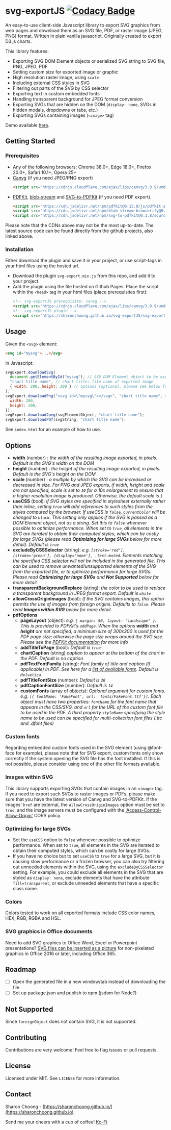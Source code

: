 # svg-exportJS [![Codacy Badge](https://api.codacy.com/project/badge/Grade/a2677830f9d2432d8061a8151e03fd23)](https://app.codacy.com/gh/sharonchoong/svg-exportJS?utm_source=github.com&utm_medium=referral&utm_content=sharonchoong/svg-exportJS&utm_campaign=Badge_Grade)

An easy-to-use client-side Javascript library to export SVG graphics from web pages and download them as an SVG file, PDF, or raster image (JPEG, PNG) format. Written in plain vanilla javascript. Originally created to export D3.js charts.

This library features:

- Exporting SVG DOM Element objects or serialized SVG string to SVG file, PNG, JPEG, PDF
- Setting custom size for exported image or graphic
- High resolution raster image, using `scale`
- Including external CSS styles in SVG
- Filtering out parts of the SVG by CSS selector
- Exporting text in custom embedded fonts
- Handling transparent background for JPEG format conversion
- Exporting SVGs that are hidden on the DOM (`display: none`, SVGs in hidden modals, dropdowns or tabs, etc.) 
- Exporting SVGs containing images (`<image>` tag)

Demo available [here](https://sharonchoong.github.io/svg-exportJS/index.html).

## Getting Started

### Prerequisites

- Any of the following browsers: Chrome 38.0+, Edge 18.0+, Firefox 20.0+, Safari 10.1+, Opera 25+
- [Canvg](https://github.com/canvg/canvg) (if you need JPEG/PNG export)
  ```html
  <script src="https://cdnjs.cloudflare.com/ajax/libs/canvg/3.0.9/umd.js" integrity="sha512-Wu9XXg78PiNE0DI4Z80lFKlEpLq7yGjquc0I35Nz+sYmSs4/oNHaSW8ACStXBoXciqwTLnSINqToeWP3iNDGmQ==" crossorigin="anonymous" referrerpolicy="no-referrer"></script>
  ```
- [PDFKit](https://github.com/foliojs/pdfkit), [blob-stream](https://github.com/devongovett/blob-stream) and [SVG-to-PDFKit](https://github.com/alafr/SVG-to-PDFKit) (if you need PDF export). 
  ```html
  <script src="https://cdn.jsdelivr.net/npm/pdfkit@0.13.0/js/pdfkit.standalone.js" integrity="sha256-41qk5dewLKulpzhP3H6G7mY+5q+vzxMaxolsOGmZD/8=" crossorigin="anonymous"></script>
  <script src="https://cdn.jsdelivr.net/npm/blob-stream-browserify@0.1.3/index.js" integrity="sha256-bFrIR3MiIsKhM2EDZdTJ3eY7iSluq1W7e6dNVwScEYw=" crossorigin="anonymous"></script>
  <script src="https://cdn.jsdelivr.net/npm/svg-to-pdfkit@0.1.8/source.js" integrity="sha256-NaOoypZxJFnz2e4IeMtA9+UMZ5Fh85ljICcUts98jqY=" crossorigin="anonymous"></script>
  ```
Please note that the CDNs above may not be the most up-to-date. The latest source code can be found directly from the github projects, also linked above.

### Installation

Either download the plugin and save it in your project, or use script-tags in your html files using the hosted url.

- Download the plugin `svg-export.min.js` from this repo, and add it to your project.
- Add the plugin using the file hosted on Github Pages. Place the script within the `<head>` tag in your html files (place prerequisites first):
  ```html
  <!-- svg-exportJS prerequisite: canvg -->
  <script src="https://cdnjs.cloudflare.com/ajax/libs/canvg/3.0.9/umd.js" integrity="sha512-Wu9XXg78PiNE0DI4Z80lFKlEpLq7yGjquc0I35Nz+sYmSs4/oNHaSW8ACStXBoXciqwTLnSINqToeWP3iNDGmQ==" crossorigin="anonymous" referrerpolicy="no-referrer"></script>
  <!-- svg-exportJS plugin -->
  <script src="https://sharonchoong.github.io/svg-exportJS/svg-export.min.js"></script>
  ```

## Usage

Given the `<svg>` element:

```html
<svg id="mysvg">...</svg>
```

In Javascript:

```javascript
svgExport.downloadSvg(
  document.getElementById("mysvg"), // SVG DOM Element object to be exported. Alternatively, a string of the serialized SVG can be passed
  "chart title name", // chart title: file name of exported image
  { width: 200, height: 200 } // options (optional, please see below for a list of option properties)
);
svgExport.downloadPng("<svg id=\"mysvg\"></svg>", "chart title name", {
  width: 200,
  height: 200,
});
svgExport.downloadJpeg(svgElementObject, "chart title name");
svgExport.downloadPdf(svgString, "chart title name");
```

See `index.html` for an example of how to use.

## Options

- **width** (number) : _the width of the resulting image exported, in pixels. Default is the SVG's width on the DOM_
- **height** (number) : _the height of the resulting image exported, in pixels. Default is the SVG's height on the DOM_
- **scale** (number) : _a multiple by which the SVG can be increased or decreased in size. For PNG and JPEG exports, if width, height and scale are not specified, scale is set to `10` for a 10x enlargement to ensure that a higher resolution image is produced. Otherwise, the default scale is `1`_
- **useCSS** (bool): _if SVG styles are specified in stylesheet externally rather than inline, setting `true` will add references to such styles from the styles computed by the browser. If useCSS is `false`, `currentColor` will be changed to `black`. This setting only applies if the SVG is passed as a DOM Element object, not as a string. Set this to `false` whenever possible to optimize performance. When set to `true`, all elements in the SVG are iterated to obtain their computed styles, which can be costly for large SVGs (please read **Optimizing for large SVGs** below for more detail). Default is `true`_
- **excludeByCSSSelector** (string): _e.g. `[stroke='red'], [stroke='green'], [display='none'], .text-muted`. Elements matching the specified [CSS selector](https://developer.mozilla.org/en-US/docs/Web/CSS/CSS_Selectors) will not be included in the generated file. This can be used to remove unwanted/unsupported elements of the SVG from the exported file, or to optimize performance for large SVGs. Please read **Optimizing for large SVGs** and **Not Supported** below for more detail._
- **transparentBackgroundReplace** (string): _the color to be used to replace a transparent background in JPEG format export. Default is `white`_
- **allowCrossOriginImages** (bool): _If the SVG contains images, this option permits the use of images from foreign origins. Defaults to `false`. Please read **Images within SVG** below for more detail._
- **pdfOptions**
  - **pageLayout** (object): _e.g. `{ margin: 50, layout: "landscape" }`. This is provided to PDFKit's `addPage`. When the options **width** and **height** are not specified, a minimum size of 300x300 is used for the PDF page size; otherwise the page size wraps around the SVG size. Please see the [PDFKit documentation](https://pdfkit.org/docs/getting_started.html#adding_pages) for more info_
  - **addTitleToPage** (bool): _Default is `true`_
  - **chartCaption** (string) _caption to appear at the bottom of the chart in the PDF. Default is no caption_
  - **pdfTextFontFamily** (string): _Font family of title and caption (if applicable) in PDF. See here for a [list of available fonts](http://pdfkit.org/docs/text.html#fonts). Default is `Helvetica`_
  - **pdfTitleFontSize** (number): _Default is `20`_
  - **pdfCaptionFontSize** (number): _Default is `14`_
  - **customFonts** (array of objects): _Optional argument for custom fonts. e.g. `[{ fontName: 'FakeFont', url: 'fonts/FakeFont.ttf'}]`. Each object must have two properties: `fontName` for the font name that appears in the CSS/SVG, and `url` for the URL of the custom font file to be used in the PDF. A third property `styleName` specifying the style name to be used can be specified for multi-collection font files (.ttc and .dfont files)_

### Custom fonts

Regarding embedded custom fonts used in the SVG element (using @font-face for example), please note that for SVG export, custom fonts only show correctly if the system opening the SVG file has the font installed. If this is not possible, please consider using one of the other file formats available.

### Images within SVG
This library supports exporting SVGs that contain images in an `<image>` tag. If you need to export such SVGs to raster images or PDFs, please make sure that you have the latest version of Canvg and SVG-to-PDFKit. If the images' `href` are external, the `allowCrossOriginImages` option must be set to `true`, and the image servers must be configured with the ['Access-Control-Allow-Origin'](https://developer.mozilla.org/en-US/docs/Web/HTML/CORS_enabled_image) CORS policy. 

### Optimizing for large SVGs
- Set the `useCSS` option to `false` whenever possible to optimize performance. When set to `true`, all elements in the SVG are iterated to obtain their computed styles, which can be costly for large SVGs.
- If you have no choice but to set `useCSS` to `true` for a large SVG, but it is causing slow performance or a frozen browser, you can also try filtering out unneeded elements within the SVG, using the `excludeByCSSSelector` setting. For example, you could exclude all elements in the SVG that are styled as `display: none`, exclude elements that have the attribute `fill=transparent`, or exclude unneeded elements that have a specific class name.

### Colors

Colors tested to work on all exported formats include CSS color names, HEX, RGB, RGBA and HSL.

### SVG graphics in Office documents

Need to add SVG graphics to Office Word, Excel or Powerpoint presentations? [SVG files can be inserted as a picture](https://support.microsoft.com/en-us/office/edit-svg-images-in-microsoft-office-365-69f29d39-194a-4072-8c35-dbe5e7ea528c) for non-pixelated graphics in Office 2016 or later, including Office 365.

## Roadmap

- [ ] Open the generated file in a new window/tab instead of downloading the file 
- [ ] Set up package.json and publish to npm (jsdom for Node?)

## Not Supported
Since `foreignObject` does not contain SVG, it is not supported.

## Contributing

Contributions are very welcome! Feel free to flag issues or pull requests.

## License

Licensed under MIT. See `LICENSE` for more information.

## Contact

Sharon Choong - [https://sharonchoong.github.io/](https://sharonchoong.github.io)

Send me your cheers with a cup of coffee! [Ko-Fi](https://ko-fi.com/sharonchoong)
